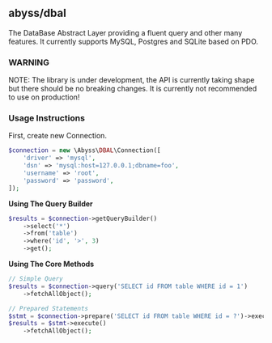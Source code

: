 ## abyss/dbal

The DataBase Abstract Layer providing a fluent query and other many features. It currently supports MySQL, Postgres 
and SQLite based on PDO. 

### WARNING
NOTE: The library is under development, the API is currently taking shape but there should be no breaking changes. 
It is currently not recommended to use on production!

### Usage Instructions

First, create new Connection.
```php
$connection = new \Abyss\DBAL\Connection([
    'driver' => 'mysql',
    'dsn' => 'mysql:host=127.0.0.1;dbname=foo',
    'username' => 'root',
    'password' => 'password',
]);
```

**Using The Query Builder**
```php
$results = $connection->getQueryBuilder()
    ->select('*')
    ->from('table')
    ->where('id', '>', 3)
    ->get();
```

**Using The Core Methods**
```php
// Simple Query
$results = $connection->query('SELECT id FROM table WHERE id = 1')
    ->fetchAllObject();

// Prepared Statements
$stmt = $connection->prepare('SELECT id FROM table WHERE id = ?')->execute();
$results = $stmt->execute()
    ->fetchAllObject();
```
